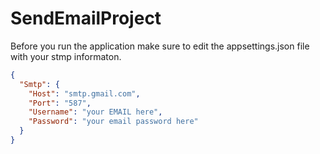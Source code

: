 # SendEmailProject

Before you run the application make sure to edit the appsettings.json file with your stmp informaton. 

```json
{
  "Smtp": {
    "Host": "smtp.gmail.com",
    "Port": "587",
    "Username": "your EMAIL here",
    "Password": "your email password here"
  }
}
```
